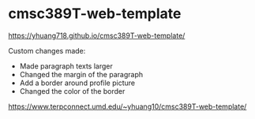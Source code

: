 # cmsc389T-web-template

https://yhuang718.github.io/cmsc389T-web-template/

Custom changes made:
- Made paragraph texts larger
- Changed the margin of the paragraph
- Add a border around profile picture
- Changed the color of the border

https://www.terpconnect.umd.edu/~yhuang10/cmsc389T-web-template/
